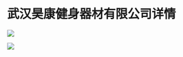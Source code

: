 # 武汉昊康健身器材有限公司详情

![][pic_1]

![][pic_2]

[pic_1]:https://github.com/miracle127/ShuZhongReport/blob/master/picture/shuzhong/bar_3.png
[pic_2]:https://github.com/miracle127/ShuZhongReport/blob/master/picture/shuzhong/relation_3.png

